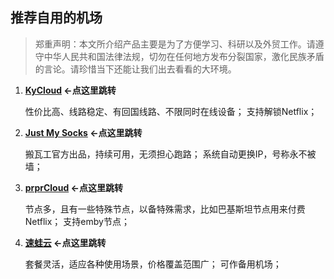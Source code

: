 ## 推荐自用的机场

> 郑重声明：本文所介绍产品主要是为了方便学习、科研以及外贸工作。请遵守中华人民共和国法律法规，切勿在任何地方发布分裂国家，激化民族矛盾的言论。请珍惜当下还能让我们出去看看的大环境。



1. **[KyCloud](https://portal.cloudn.me/aff.php?aff=30458) ←点这里跳转**

   性价比高、线路稳定、有回国线路、不限同时在线设备；
   支持解锁Netflix；

2. **[Just My Socks](https://justmysocks.net/members/aff.php?aff=19004) ←点这里跳转**

   搬瓦工官方出品，持续可用，无须担心跑路；
   系统自动更换IP，号称永不被墙；

3. **[prprCloud](https://prprcloud.moe/aff.php?aff=356) ←点这里跳转**

   节点多，且有一些特殊节点，以备特殊需求，比如巴基斯坦节点用来付费Netflix；
   支持emby节点；

4. **[速蛙云](https://i.ok9.icu/kqLC) ←点这里跳转**

   套餐灵活，适应各种使用场景，价格覆盖范围广；
   可作备用机场；
